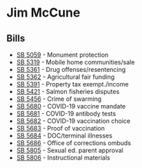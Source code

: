 # Jim McCune
## Bills
* [SB 5059](bill/2021-22/sb/5059/) - Monument protection
* [SB 5319](bill/2021-22/sb/5319/) - Mobile home communities/sale
* [SB 5361](bill/2021-22/sb/5361/) - Drug offenses/resentencing
* [SB 5362](bill/2021-22/sb/5362/) - Agricultural fair funding
* [SB 5391](bill/2021-22/sb/5391/) - Property tax exempt./income
* [SB 5421](bill/2021-22/sb/5421/) - Salmon fisheries disputes
* [SB 5456](bill/2021-22/sb/5456/) - Crime of swarming
* [SB 5680](bill/2021-22/sb/5680/) - COVID-19 vaccine mandate
* [SB 5681](bill/2021-22/sb/5681/) - COVID-19 antibody tests
* [SB 5682](bill/2021-22/sb/5682/) - COVID-19 vaccination choice
* [SB 5683](bill/2021-22/sb/5683/) - Proof of vaccination
* [SB 5684](bill/2021-22/sb/5684/) - DOC/terminal illnesses
* [SB 5686](bill/2021-22/sb/5686/) - Office of corrections ombuds
* [SB 5805](bill/2021-22/sb/5805/) - Sexual ed. parent approval
* [SB 5806](bill/2021-22/sb/5806/) - Instructional materials

